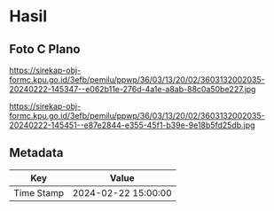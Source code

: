 # Hasil

## Foto C Plano

https://sirekap-obj-formc.kpu.go.id/3efb/pemilu/ppwp/36/03/13/20/02/3603132002035-20240222-145347--e062b11e-276d-4a1e-a8ab-88c0a50be227.jpg

https://sirekap-obj-formc.kpu.go.id/3efb/pemilu/ppwp/36/03/13/20/02/3603132002035-20240222-145451--e87e2844-e355-45f1-b39e-9e18b5fd25db.jpg


## Metadata

| Key        | Value               |
| ---------- | ------------------- |
| Time Stamp | 2024-02-22 15:00:00 |




